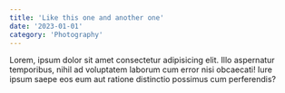 ```yaml
---
title: 'Like this one and another one'
date: '2023-01-01'
category: 'Photography'
---
```


Lorem, ipsum dolor sit amet consectetur adipisicing elit. Illo aspernatur temporibus, nihil ad voluptatem laborum cum error nisi obcaecati! Iure ipsum saepe eos eum aut ratione distinctio possimus cum perferendis?
